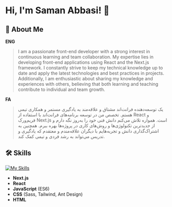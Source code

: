 
# Hi, I'm Saman Abbasi! 👋

## 🚀 About Me

**ENG**
>I am a passionate front-end developer with a strong interest in continuous learning and team collaboration. My expertise lies in developing front-end applications using React and the Next.js framework. I constantly strive to keep my technical knowledge up to date and apply the latest technologies and best practices in projects. Additionally, I am enthusiastic about sharing my knowledge and experiences with others, believing that both learning and teaching contribute to individual and team growth.

**FA**
>یک توسعه‌دهنده فرانت‌اند مشتاق و علاقه‌مند به یادگیری مستمر و همکاری تیمی هستم. تخصص من در توسعه برنامه‌های فرانت‌اند با استفاده از React و فریم‌ورک Next.js است. همواره تلاش می‌کنم دانش فنی خود را به‌روز نگه دارم و از جدیدترین تکنولوژی‌ها و روش‌های کاری در پروژه‌ها بهره ببرم. همچنین به اشتراک‌گذاری دانش و تجربه‌هایم با دیگران علاقه‌مندم و معتقدم که یادگیری و تدریس می‌تواند به رشد فردی و تیمی کمک کند.


## 🛠 Skills
[![My Skills](https://skillicons.dev/icons?i=nextjs,react,redux,docker,mongodb,nodejs,ts,js,tailwind,sass,css,html)](https://skillicons.dev)

- **Next.js**
- **React**
- **JavaScript** (ES6)
- **CSS** (Sass, Tailwind, Ant Design)
- **HTML**


